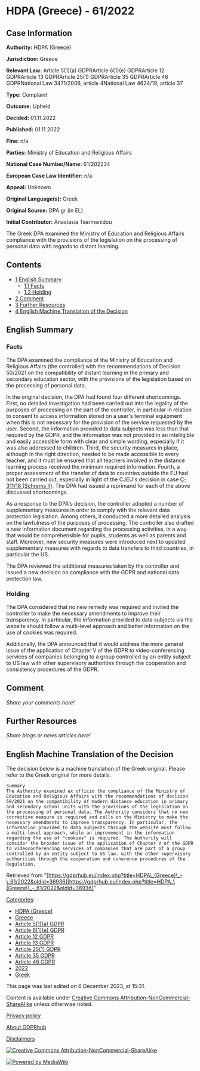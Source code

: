 # HDPA (Greece) - 61/2022

## Case Information

**Authority:** HDPA (Greece)

**Jurisdiction:** Greece

**Relevant Law:** Article 5(1)(a) GDPRArticle 6(1)(e) GDPRArticle 12 GDPRArticle 13 GDPRArticle 25(1) GDPRArticle 35 GDPRArticle 46 GDPRNational Law 3471/2006, article 4National Law 4624/19, article 37

**Type:** Complaint

**Outcome:** Upheld

**Decided:** 01.11.2022

**Published:** 01.11.2022

**Fine:** n/a

**Parties:** Ministry of Education and Religious Affairs

**National Case Number/Name:** 61/202234

**European Case Law Identifier:** n/a

**Appeal:** Unknown

**Original Language(s):** Greek

**Original Source:** DPA.gr (in EL)

**Initial Contributor:** Anastasia Tsermenidou

The Greek DPA examined the Ministry of Education and Religious Affairs compliance with the provisions of the legislation on the processing of personal data with regards to distant learning.

## Contents

*   [1 English Summary](#English_Summary)
    *   [1.1 Facts](#Facts)
    *   [1.2 Holding](#Holding)
*   [2 Comment](#Comment)
*   [3 Further Resources](#Further_Resources)
*   [4 English Machine Translation of the Decision](#English_Machine_Translation_of_the_Decision)

## English Summary

### Facts

The DPA examined the compliance of the Ministry of Education and Religious Affairs (the controller) with the recommendations of Decision 50/2021 on the compatibility of distant learning in the primary and secondary education sector, with the provisions of the legislation based on the processing of personal data.

In the original decision, the DPA had found four different shortcomings. First, no detailed investigation had been carried out into the legality of the purposes of processing on the part of the controller, in particular in relation to consent to access information stored on a user's terminal equipment when this is not necessary for the provision of the service requested by the user. Second, the information provided to data subjects was less than that required by the GDPR, and the information was not provided in an intelligible and easily accessible form with clear and simple wording, especially if it was also addressed to children. Third, the security measures in place, although in the right direction, needed to be made accessible to every teacher, and it must be ensured that all teachers involved in the distance learning process received the minimum required information. Fourth, a proper assessment of the transfer of data to countries outside the EU had not been carried out, especially in light of the CJEU's decision in case [C-311/18 (Schrems II)](/index.php?title=CJEU_-_C-311/18_-_Schrems_II "CJEU - C-311/18 - Schrems II"). The DPA had issued a reprimand for each of the above discussed shortcomings.

As a response to the DPA's decision, the controller adopted a number of supplementary measures in order to comply with the relevant data protection legislation. Among others, it conducted a more detailed analysis on the lawfulness of the purposes of processing. The controller also drafted a new information document regarding the processing activities, in a way that would be comprehensible for pupils, students as well as parents and staff. Moreover, new security measures were introduced next to updated supplementary measures with regards to data transfers to third countries, in particular the US.

The DPA reviewed the additional measures taken by the controller and issued a new decision on compliance with the GDPR and national data protection law.

### Holding

The DPA considered that no new remedy was required and invited the controller to make the necessary amendments to improve their transparency. In particular, the information provided to data subjects via the website should follow a multi-level approach and better information on the use of cookies was required.

Additionally, the DPA announced that it would address the more general issue of the application of Chapter V of the GDPR to video-conferencing services of companies belonging to a group controlled by an entity subject to US law with other supervisory authorities through the cooperation and consistency procedures of the GDPR.

## Comment

_Share your comments here!_

## Further Resources

_Share blogs or news articles here!_

## English Machine Translation of the Decision

The decision below is a machine translation of the Greek original. Please refer to the Greek original for more details.

```
Summary
The Authority examined ex officio the compliance of the Ministry of Education and Religious Affairs with the recommendations of decision 50/2021 on the compatibility of modern distance education in primary and secondary school units with the provisions of the legislation on the processing of personal data. The Authority considers that no new corrective measure is required and calls on the Ministry to make the necessary amendments to improve transparency. In particular, the information provided to data subjects through the website must follow a multi-level approach, while an improvement in the information regarding the use of "cookies" is required. The Authority will consider the broader issue of the application of Chapter V of the GDPR to videoconferencing services of companies that are part of a group controlled by an entity subject to US law. with the other supervisory authorities through the cooperation and coherence procedures of the Regulation.

```

Retrieved from "[https://gdprhub.eu/index.php?title=HDPA\_(Greece)\_-\_61/2022&oldid=36936](https://gdprhub.eu/index.php?title=HDPA_\(Greece\)_-_61/2022&oldid=36936)"

[Categories](/index.php?title=Special:Categories "Special:Categories"):

*   [HDPA (Greece)](/index.php?title=Category:HDPA_\(Greece\) "Category:HDPA (Greece)")
*   [Greece](/index.php?title=Category:Greece "Category:Greece")
*   [Article 5(1)(a) GDPR](/index.php?title=Category:Article_5\(1\)\(a\)_GDPR "Category:Article 5(1)(a) GDPR")
*   [Article 6(1)(e) GDPR](/index.php?title=Category:Article_6\(1\)\(e\)_GDPR "Category:Article 6(1)(e) GDPR")
*   [Article 12 GDPR](/index.php?title=Category:Article_12_GDPR "Category:Article 12 GDPR")
*   [Article 13 GDPR](/index.php?title=Category:Article_13_GDPR "Category:Article 13 GDPR")
*   [Article 25(1) GDPR](/index.php?title=Category:Article_25\(1\)_GDPR "Category:Article 25(1) GDPR")
*   [Article 35 GDPR](/index.php?title=Category:Article_35_GDPR "Category:Article 35 GDPR")
*   [Article 46 GDPR](/index.php?title=Category:Article_46_GDPR "Category:Article 46 GDPR")
*   [2022](/index.php?title=Category:2022 "Category:2022")
*   [Greek](/index.php?title=Category:Greek "Category:Greek")

This page was last edited on 6 December 2023, at 15:31.

Content is available under [Creative Commons Attribution-NonCommercial-ShareAlike](https://creativecommons.org/licenses/by-nc-sa/4.0/) unless otherwise noted.

[Privacy policy](/index.php?title=GDPRhub:Privacy_policy)

[About GDPRhub](/index.php?title=GDPRhub:About)

[Disclaimers](/index.php?title=GDPRhub:General_disclaimer)

[![Creative Commons Attribution-NonCommercial-ShareAlike](/resources/assets/licenses/cc-by-nc-sa.png)](https://creativecommons.org/licenses/by-nc-sa/4.0/)

[![Powered by MediaWiki](/resources/assets/poweredby_mediawiki_88x31.png)](https://www.mediawiki.org/)